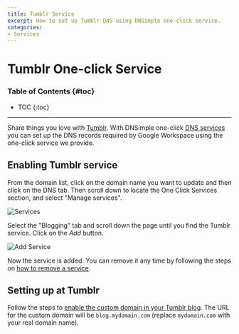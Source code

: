 ```yaml
---
title: Tumblr Service
excerpt: How to set up Tumblr DNS using DNSimple one-click service.
categories:
- Services
---
```


# Tumblr One-click Service

### Table of Contents {#toc}

* TOC
{:toc}

---

Share things you love with [Tumblr](https://www.tumblr.com/). With DNSimple one-click [DNS services](/categories/services/) you can set up the DNS records required by Google Workspace using the one-click service we provide.


## Enabling Tumblr service

From the domain list, click on the domain name you want to update and then click on the DNS tab. Then scroll down to locate the One Click Services section, and select "Manage services".

![Services](/files/services-dns-page-add.png)

Select the "Blogging" tab and scroll down the page until you find the Tumblr service. Click on the *Add* button.

![Add Service](/files/services-tumblr.png)

Now the service is added. You can remove it any time by following the steps on [how to remove a service](/articles/services/#removing-services).


## Setting up at Tumblr

Follow the steps to [enable the custom domain in your Tumblr blog](https://tumblr.zendesk.com/hc/en-us/articles/231256548-Custom-domains). The URL for the custom domain will be `blog.mydomain.com` (replace `mydomain.com` with your real domain name).
